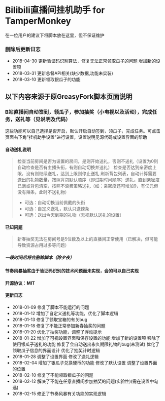 # Bilibili直播间挂机助手 for TamperMonkey
在一位用户的建议下将脚本放在这里，但不保证维护

### 删除后更新日志
* 2018-04-30
更新验证码识别算法，修复无法正常领取瓜子的问题
增加新的设置项
* 2018-03-31
更新总督API相关(缺少数据,功能未实装)
* 2018-03-10
更新领取银瓜子的功能

## 以下内容来源于原GreasyFork脚本页面说明

### B站直播间自动签到，领瓜子，参加抽奖（小电视以及活动），完成任务，送礼等（见说明及代码）
这些功能可以自己选择是否开启，默认开启自动签到，领瓜子，完成任务。可点击页面右下角"挂机助手设置"进行设置，设置说明见源代码或设置界面的帮助

#### 自动送礼说明
> 检查当前房间是否为设置的房间，是则开始送礼，否则不送礼（设置为0则自动检查是否有主播头衔，有则自动切换并送礼）
> 检查是否达到亲密度上限，没有则继续送礼，达到上限则停止送礼
> 刷新背包列表，自动计算需要送出的礼物数量，按照背包默认顺序（即过期时间顺序）送礼，直到亲密度已满或背包清空，按照不浪费策略送礼（如：亲密度还可增加9，有亿元但没有辣条，此时不送礼物）
> * 可选：自动切换当前佩戴的头衔
> * 可选：自定义送礼，默认只送辣条
> * 可选：送出今天到期的礼物（无视默认送礼的设置）

#### 已知问题
> 新春抽奖无法在房间号是5位数及以上的直播间正常使用（已解决，但可能导致资源占用过多等问题）

##### 一段时间后将会删除脚本（除夕夜）

#### 节奏风暴抽奖由于验证码识别的技术问题而未实现，会的可以自己实现

#### 开源协议：MIT

#### 更新日志
* 2018-01-09
修复了脚本不能运行的问题
* 2018-01-12
增加了自定义送礼等功能，优化了脚本逻辑
* 2018-01-13
修复了领取宝箱的有关bug
* 2018-01-18
修复了不能正常参加新春抽奖的问题
* 2018-01-20
优化了抽奖功能，调整了浮动提示
* 2018-01-22
增加了可视设置界面和保存设置的功能
增加了新的设置项
移除了使用银瓜子送礼的功能
修复了会自动送出永久期限礼物的bug(未测试)
优化了领取瓜子信息的界面设计
优化了抽奖计时逻辑
* 2018-01-28
调整了设置界面
修改了送礼逻辑
* 2018-02-04
增加了银瓜子兑换硬币的功能
修改了默认设置
调整了设置界面的位置
* 2018-02-10
修复了不能领取银瓜子的问题
* 2018-02-12
解决了不能在任意直播间参加抽奖的问题(实验性)(需在设置中勾选)
* 2018-02-15
修正了节奏风暴有关功能的实现逻辑